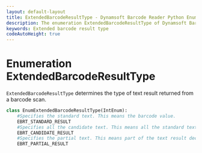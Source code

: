 ```yaml
---
layout: default-layout
title: ExtendedBarcodeResultType - Dynamsoft Barcode Reader Python Enumerations
description: The enumeration ExtendedBarcodeResultType of Dynamsoft Barcode Reader describes the type of the extended barcode result.
keywords: Extended barcode result type
codeAutoHeight: true
---
```


# Enumeration ExtendedBarcodeResultType

`ExtendedBarcodeResultType` determines the type of text result returned from a barcode scan.

```python
class EnumExtendedBarcodeResultType(IntEnum):
    #Specifies the standard text. This means the barcode value. 
    EBRT_STANDARD_RESULT
    #Specifies all the candidate text. This means all the standard text results decoded from the barcode. 
    EBRT_CANDIDATE_RESULT
    #Specifies the partial text. This means part of the text result decoded from the barcode. 
    EBRT_PARTIAL_RESULT
```

